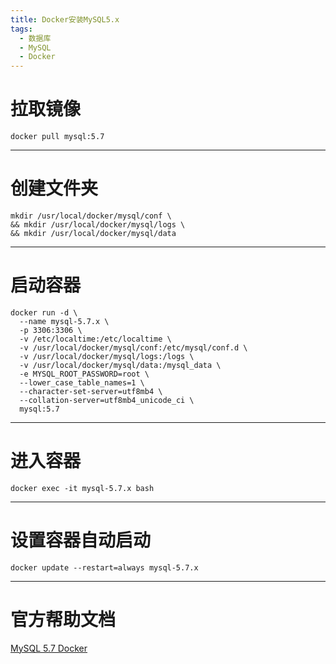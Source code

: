 ```yaml
---
title: Docker安装MySQL5.x
tags:
  - 数据库
  - MySQL
  - Docker
---
```


# 拉取镜像
```shell script
docker pull mysql:5.7
```
---
# 创建文件夹
```shell script
mkdir /usr/local/docker/mysql/conf \
&& mkdir /usr/local/docker/mysql/logs \
&& mkdir /usr/local/docker/mysql/data 
```
---
# 启动容器
```shell script
docker run -d \ 
  --name mysql-5.7.x \
  -p 3306:3306 \
  -v /etc/localtime:/etc/localtime \
  -v /usr/local/docker/mysql/conf:/etc/mysql/conf.d \
  -v /usr/local/docker/mysql/logs:/logs \
  -v /usr/local/docker/mysql/data:/mysql_data \
  -e MYSQL_ROOT_PASSWORD=root \
  --lower_case_table_names=1 \
  --character-set-server=utf8mb4 \
  --collation-server=utf8mb4_unicode_ci \
  mysql:5.7 
```
---
# 进入容器
```shell script
docker exec -it mysql-5.7.x bash
```
---
# 设置容器自动启动
```shell script
docker update --restart=always mysql-5.7.x
```
---
# 官方帮助文档
[MySQL 5.7 Docker](https://hub.docker.com/r/cytopia/mysql-5.7/)